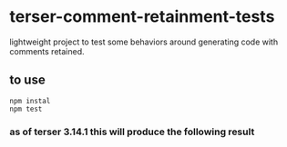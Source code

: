 # terser-comment-retainment-tests
lightweight project to test some behaviors around generating code with comments retained.

## to use
    npm instal
    npm test
  
### as of terser 3.14.1 this will produce the following result
